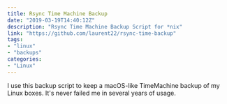 ```yaml
---
title: Rsync Time Machine Backup
date: "2019-03-19T14:40:12Z"
description: "Rsync Time Machine Backup Script for *nix"
link: "https://github.com/laurent22/rsync-time-backup"
tags:
- "linux"
- "backups"
categories:
- "Linux"
---
```


I use this backup script to keep a macOS-like TimeMachine backup of my Linux boxes.  It's never failed me in several years of usage.
